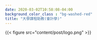 ```yaml
---
date: 2020-03-02T10:58:08-04:00
background_color_class : "bg-washed-red"
title: "大學課程助教(會計學)"
---
```

{{< figure src="content/post/logo.png" >}}

